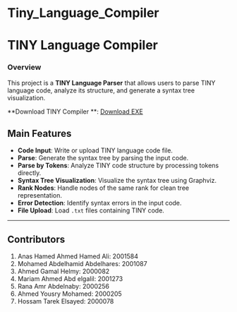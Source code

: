 # Tiny_Language_Compiler
# TINY Language Compiler

### Overview
This project is a **TINY Language Parser** that allows users to parse TINY language code, analyze its structure, and generate a syntax tree visualization.

**Download TINY Compiler **: [Download EXE](https://drive.google.com/file/d/1Z2qrmO4NIhf0cRx7f1LCN1hwkN8muVTg/view?usp=sharing)


## Main Features
- **Code Input**: Write or upload TINY language code file.
- **Parse**: Generate the syntax tree by parsing the input code.
- **Parse by Tokens**: Analyze TINY code structure by processing tokens directly.
- **Syntax Tree Visualization**: Visualize the syntax tree using Graphviz.
- **Rank Nodes**: Handle nodes of the same rank for clean tree representation.
- **Error Detection**: Identify syntax errors in the input code.
- **File Upload**: Load `.txt` files containing TINY code.

---

## Contributors 
1. Anas Hamed Ahmed Hamed Ali: 2001584
2. Mohamed Abdelhamid Abdelhares: 2001087
5. Ahmed Gamal Helmy: 2000082
3. Mariam Ahmed Abd elgalil: 2001273
4. Rana Amr Abdelnaby: 2000256
6. Ahmed Yousry Mohamed: 2000205
7. Hossam Tarek Elsayed: 2000078
